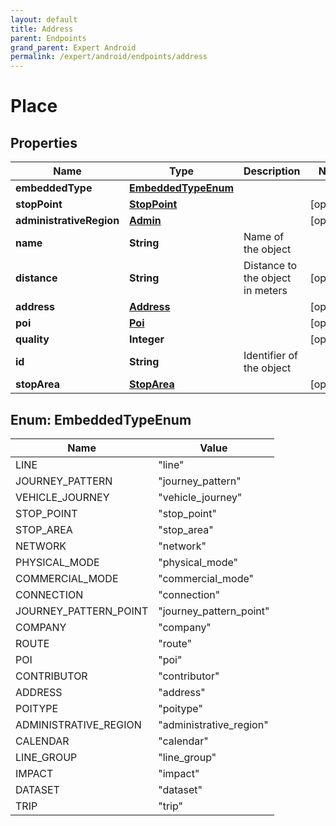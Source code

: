 ```yaml
---
layout: default
title: Address
parent: Endpoints
grand_parent: Expert Android
permalink: /expert/android/endpoints/address
---
```


# Place

## Properties
Name | Type | Description | Notes
------------ | ------------- | ------------- | -------------
**embeddedType** | [**EmbeddedTypeEnum**](#EmbeddedTypeEnum) |  | 
**stopPoint** | [**StopPoint**](StopPoint.md) |  |  [optional]
**administrativeRegion** | [**Admin**](Admin.md) |  |  [optional]
**name** | **String** | Name of the object | 
**distance** | **String** | Distance to the object in meters |  [optional]
**address** | [**Address**](Address.md) |  |  [optional]
**poi** | [**Poi**](Poi.md) |  |  [optional]
**quality** | **Integer** |  |  [optional]
**id** | **String** | Identifier of the object | 
**stopArea** | [**StopArea**](StopArea.md) |  |  [optional]


<a name="EmbeddedTypeEnum"></a>
## Enum: EmbeddedTypeEnum
Name | Value
---- | -----
LINE | &quot;line&quot;
JOURNEY_PATTERN | &quot;journey_pattern&quot;
VEHICLE_JOURNEY | &quot;vehicle_journey&quot;
STOP_POINT | &quot;stop_point&quot;
STOP_AREA | &quot;stop_area&quot;
NETWORK | &quot;network&quot;
PHYSICAL_MODE | &quot;physical_mode&quot;
COMMERCIAL_MODE | &quot;commercial_mode&quot;
CONNECTION | &quot;connection&quot;
JOURNEY_PATTERN_POINT | &quot;journey_pattern_point&quot;
COMPANY | &quot;company&quot;
ROUTE | &quot;route&quot;
POI | &quot;poi&quot;
CONTRIBUTOR | &quot;contributor&quot;
ADDRESS | &quot;address&quot;
POITYPE | &quot;poitype&quot;
ADMINISTRATIVE_REGION | &quot;administrative_region&quot;
CALENDAR | &quot;calendar&quot;
LINE_GROUP | &quot;line_group&quot;
IMPACT | &quot;impact&quot;
DATASET | &quot;dataset&quot;
TRIP | &quot;trip&quot;



